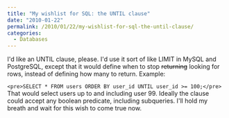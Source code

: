 ```yaml
---
title: "My wishlist for SQL: the UNTIL clause"
date: "2010-01-22"
permalink: /2010/01/22/my-wishlist-for-sql-the-until-clause/
categories:
  - Databases
---
```

I'd like an UNTIL clause, please. I'd use it sort of like LIMIT in MySQL and PostgreSQL, except that it would define when to stop <del datetime="2010-01-23T16:18:53+00:00">returning</del> looking for rows, instead of defining how many to return. Example:

`<pre>SELECT * FROM users ORDER BY user_id UNTIL user_id >= 100;</pre>` 
That would select users up to and including user 99. Ideally the clause could accept any boolean predicate, including subqueries. I'll hold my breath and wait for this wish to come true now.
